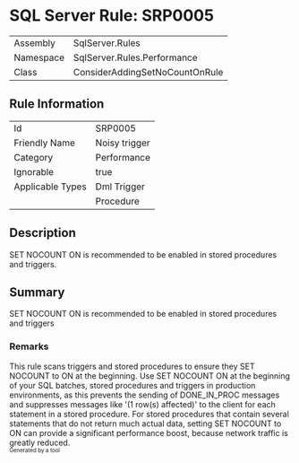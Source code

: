 ﻿# SQL Server Rule: SRP0005
  
|    |    |
|----|----|
| Assembly | SqlServer.Rules |
| Namespace | SqlServer.Rules.Performance |
| Class | ConsiderAddingSetNoCountOnRule |
  
## Rule Information
  
|    |    |
|----|----|
| Id | SRP0005 |
| Friendly Name | Noisy trigger |
| Category | Performance |
| Ignorable | true |
| Applicable Types | Dml Trigger  |
|   | Procedure |
  
## Description
  
SET NOCOUNT ON is recommended to be enabled in stored procedures and triggers.
  
## Summary
  
SET NOCOUNT ON is recommended to be enabled in stored procedures and triggers
  
### Remarks
  
This rule scans triggers and stored procedures to ensure they SET NOCOUNT to ON at the
 beginning. Use SET NOCOUNT ON at the beginning of your SQL batches, stored procedures and
 triggers in production environments, as this prevents the sending of DONE_IN_PROC messages
 and suppresses messages like '(1 row(s) affected)' to the client for each statement in a
 stored procedure. For stored procedures that contain several statements that do not return
 much actual data, setting SET NOCOUNT to ON can provide a significant performance boost,
 because network traffic is greatly reduced.  
<sub><sup>Generated by a tool</sup></sub>
